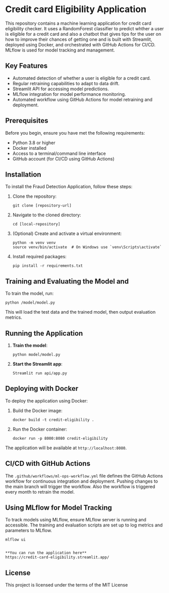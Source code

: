# Credit card Eligibility Application

This repository contains a machine learning application for credit card eligibility checker. It uses a RandomForest classifier to predict whther a user is eligible for a credit card and also a chatbot 
that gives tips for the user on how to improve their chances of getting one and is built with Streamlit, deployed using Docker, and orchestrated with GitHub Actions for CI/CD. MLflow is used for model tracking and management.

## Key Features
- Automated detection of whether a user is eligible for a credit card.
- Regular retraining capabilities to adapt to data drift.
- Streamlit API for accessing model predictions.
- MLflow integration for model performance monitoring.
- Automated workflow using GitHub Actions for model retraining and deployment.

## Prerequisites

Before you begin, ensure you have met the following requirements:
- Python 3.8 or higher
- Docker installed
- Access to a terminal/command line interface
- GitHub account (for CI/CD using GitHub Actions)

## Installation

To install the Fraud Detection Application, follow these steps:

1. Clone the repository:
   ```
   git clone [repository-url]
   ```

2. Navigate to the cloned directory:
   ```
   cd [local-repository]
   ```

3. (Optional) Create and activate a virtual environment:
   ```
   python -m venv venv
   source venv/bin/activate  # On Windows use `venv\Scripts\activate`
   ```

4. Install required packages:
   ```
   pip install -r requirements.txt
   ```


## Training and Evaluating the Model and 

To train the model, run:

```
python /model/model.py
```

This will load the test data and the trained model, then output evaluation metrics.



## Running the Application
1. **Train the model**:
   ```
   python model/model.py
   ```
2. **Start the Streamlit app**:
   ```
   Streamlit run api/app.py
   ```


## Deploying with Docker

To deploy the application using Docker:

1. Build the Docker image:
   ```
   docker build -t credit-eligibility .
   ```

2. Run the Docker container:
   ```
   docker run -p 8000:8080 credit-eligibility
   ```

The application will be available at `http://localhost:8080`.

## CI/CD with GitHub Actions

The `.github/workflows/ml-ops-workflow.yml` file defines the GitHub Actions workflow for continuous integration and deployment. Pushing changes to the main branch will trigger the workflow. Also the workflow is triggered every month to retrain the model.

## Using MLflow for Model Tracking

To track models using MLflow, ensure MLflow server is running and accessible. The training and evaluation scripts are set up to log metrics and parameters to MLflow. 
```
mlflow ui


**You can run the application here**
https://credit-card-eligibility.streamlit.app/
```

## License
This project is licensed under the terms of the MIT License



